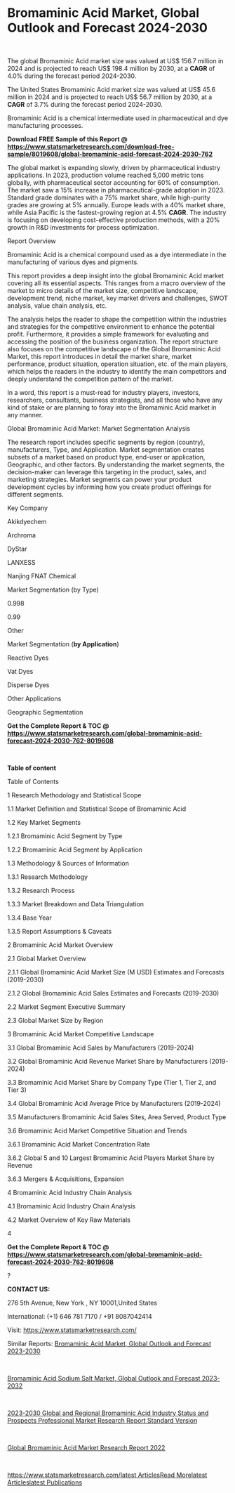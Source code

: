 <h1>Bromaminic Acid Market, Global Outlook and Forecast 2024-2030</h1><br/><p>The global Bromaminic Acid market size was valued at US$ 156.7 million in 2024 and is projected to reach US$ 198.4 million by 2030, at a <strong>CAGR</strong> of 4.0% during the forecast period 2024-2030.</p>
 
 
 
 <p>The United States Bromaminic Acid market size was valued at US$ 45.6 million in 2024 and is projected to reach US$ 56.7 million by 2030, at a <strong>CAGR</strong> of 3.7% during the forecast period 2024-2030.</p>
 
 
 
 <p>Bromaminic Acid is a chemical intermediate used in pharmaceutical and dye manufacturing processes.</p>
 
 
 
 <p><strong>Download FREE Sample of this Report @ <a href="https://www.statsmarketresearch.com/download-free-sample/8019608/global-bromaminic-acid-forecast-2024-2030-762">https://www.statsmarketresearch.com/download-free-sample/8019608/global-bromaminic-acid-forecast-2024-2030-762</a></strong></p>
 
 
 
 <p>The global market is expanding slowly, driven by pharmaceutical industry applications. In 2023, production volume reached 5,000 metric tons globally, with pharmaceutical sector accounting for 60% of consumption. The market saw a 15% increase in pharmaceutical-grade adoption in 2023. Standard grade dominates with a 75% market share, while high-purity grades are growing at 5% annually. Europe leads with a 40% market share, while Asia Pacific is the fastest-growing region at 4.5% <strong>CAGR</strong>. The industry is focusing on developing cost-effective production methods, with a 20% growth in R&D investments for process optimization.</p>
 
 
 
 <p>Report Overview</p>
 
 
 
 <p>Bromaminic Acid is a chemical compound used as a dye intermediate in the manufacturing of various dyes and pigments.</p>
 
 
 
 <p>This report provides a deep insight into the global Bromaminic Acid market covering all its essential aspects. This ranges from a macro overview of the market to micro details of the market size, competitive landscape, development trend, niche market, key market drivers and challenges, SWOT analysis, value chain analysis, etc.</p>
 
 
 
 <p>The analysis helps the reader to shape the competition within the industries and strategies for the competitive environment to enhance the potential profit. Furthermore, it provides a simple framework for evaluating and accessing the position of the business organization. The report structure also focuses on the competitive landscape of the Global Bromaminic Acid Market, this report introduces in detail the market share, market performance, product situation, operation situation, etc. of the main players, which helps the readers in the industry to identify the main competitors and deeply understand the competition pattern of the market.</p>
 
 
 
 <p>In a word, this report is a must-read for industry players, investors, researchers, consultants, business strategists, and all those who have any kind of stake or are planning to foray into the Bromaminic Acid market in any manner.</p>
 
 
 
 <p>Global Bromaminic Acid Market: Market Segmentation Analysis</p>
 
 
 
 <p>The research report includes specific segments by region (country), manufacturers, Type, and Application. Market segmentation creates subsets of a market based on product type, end-user or application, Geographic, and other factors. By understanding the market segments, the decision-maker can leverage this targeting in the product, sales, and marketing strategies. Market segments can power your product development cycles by informing how you create product offerings for different segments.</p>
 
 
 
 <p>Key Company</p>
 
 
 
 <p>Akikdyechem</p>
 
 
 
 <p>Archroma</p>
 
 
 
 <p>DyStar</p>
 
 
 
 <p>LANXESS</p>
 
 
 
 <p>Nanjing FNAT Chemical</p>
 
 
 
 <p>Market Segmentation (by Type)</p>
 
 
 
 <p>0.998</p>
 
 
 
 <p>0.99</p>
 
 
 
 <p>Other</p>
 
 
 
 <p>Market Segmentation (<strong>by Application</strong>)</p>
 
 
 
 <p>Reactive Dyes</p>
 
 
 
 <p>Vat Dyes</p>
 
 
 
 <p>Disperse Dyes</p>
 
 
 
 <p>Other Applications</p>
 
 
 
 <p>Geographic Segmentation</p>
 
 
 
 <div><b>Get the Complete Report & TOC @ <a href="https://www.statsmarketresearch.com/global-bromaminic-acid-forecast-2024-2030-762-8019608">https://www.statsmarketresearch.com/global-bromaminic-acid-forecast-2024-2030-762-8019608</a></b></div>
 
 
 
 <p><br />
 
 <b>Table of content</b></p>
 
 
 
 <p>Table of Contents<br />
 
 1 Research Methodology and Statistical Scope<br />
 
 1.1 Market Definition and Statistical Scope of Bromaminic Acid<br />
 
 1.2 Key Market Segments<br />
 
 1.2.1 Bromaminic Acid Segment by Type<br />
 
 1.2.2 Bromaminic Acid Segment by Application<br />
 
 1.3 Methodology & Sources of Information<br />
 
 1.3.1 Research Methodology<br />
 
 1.3.2 Research Process<br />
 
 1.3.3 Market Breakdown and Data Triangulation<br />
 
 1.3.4 Base Year<br />
 
 1.3.5 Report Assumptions & Caveats<br />
 
 2 Bromaminic Acid Market Overview<br />
 
 2.1 Global Market Overview<br />
 
 2.1.1 Global Bromaminic Acid Market Size (M USD) Estimates and Forecasts (2019-2030)<br />
 
 2.1.2 Global Bromaminic Acid Sales Estimates and Forecasts (2019-2030)<br />
 
 2.2 Market Segment Executive Summary<br />
 
 2.3 Global Market Size by Region<br />
 
 3 Bromaminic Acid Market Competitive Landscape<br />
 
 3.1 Global Bromaminic Acid Sales by Manufacturers (2019-2024)<br />
 
 3.2 Global Bromaminic Acid Revenue Market Share by Manufacturers (2019-2024)<br />
 
 3.3 Bromaminic Acid Market Share by Company Type (Tier 1, Tier 2, and Tier 3)<br />
 
 3.4 Global Bromaminic Acid Average Price by Manufacturers (2019-2024)<br />
 
 3.5 Manufacturers Bromaminic Acid Sales Sites, Area Served, Product Type<br />
 
 3.6 Bromaminic Acid Market Competitive Situation and Trends<br />
 
 3.6.1 Bromaminic Acid Market Concentration Rate<br />
 
 3.6.2 Global 5 and 10 Largest Bromaminic Acid Players Market Share by Revenue<br />
 
 3.6.3 Mergers & Acquisitions, Expansion<br />
 
 4 Bromaminic Acid Industry Chain Analysis<br />
 
 4.1 Bromaminic Acid Industry Chain Analysis<br />
 
 4.2 Market Overview of Key Raw Materials<br />
 
 4</p>
 
 
 
 <div><b>Get the Complete Report & TOC @ <a href="https://www.statsmarketresearch.com/global-bromaminic-acid-forecast-2024-2030-762-8019608">https://www.statsmarketresearch.com/global-bromaminic-acid-forecast-2024-2030-762-8019608</a></b></div>
 
 
 
 <p>? </p>
 
 
 
 <p><b>CONTACT US:</b><br />
 
 276 5th Avenue, New York , NY 10001,United States<br />
 
 International: (+1) 646 781 7170 / +91 8087042414<br />
 
 Visit: <a href="https://www.statsmarketresearch.com/">https://www.statsmarketresearch.com/</a><br />
 
 Similar Reports: <a href="https://www.statsmarketresearch.com/global-bromaminic-acid-forecast-2024-2030-762-8019608">Bromaminic Acid Market, Global Outlook and Forecast 2023-2030</a><br />
 
 <br />
 
 <a href="https://www.statsmarketresearch.com/global-bromaminic-acid-forecast-2024-2030-762-8019608">Bromaminic Acid Sodium Salt Market, Global Outlook and Forecast 2023-2032</a><br />
 
 <br />
 
 <a href="https://www.statsmarketresearch.com/global-bromaminic-acid-forecast-2024-2030-762-8019608">2023-2030 Global and Regional Bromaminic Acid Industry Status and Prospects Professional Market Research Report Standard Version</a><br />
 
 <br />
 
 <a href="https://www.statsmarketresearch.com/global-bromaminic-acid-forecast-2024-2030-762-8019608">Global Bromaminic Acid Market Research Report 2022</a><br />
 
 <br />
 
 <a href="https://gyeongbokgung.com">https://www.statsmarketresearch.com/</a><a href="https://hallyeomaritime.com">latest Articles</a><a href="https://jingwansa.com">Read More</a><a href="https://nguoiviet.jp/">latest Articles</a><a href="https://www.intelmarketresearch.com/">latest Publications</a></p>